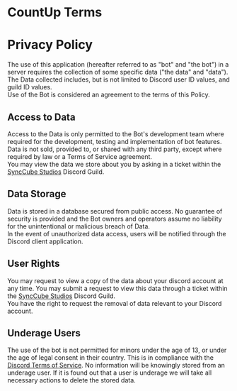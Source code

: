 # CountUp Terms

# Privacy Policy  
The use of this application (hereafter referred to as "bot" and "the bot") in a server requires the collection of some specific data ("the data" and "data").  
The Data collected includes, but is not limited to Discord user ID values, and guild ID values.  
Use of the Bot is considered an agreement to the terms of this Policy.   
  
## Access to Data   
Access to the Data is only permitted to the Bot's development team where required for the development, testing and implementation of bot features. Data is not sold, provided to, or shared with any third party, except where required by law or a Terms of Service agreement.   
You may view the data we store about you by asking in a ticket within the [SyncCube Studios](https://discord.gg/KnzczUHq3P) Discord Guild.   
  
## Data Storage  
Data is stored in a database secured from public access. No guarantee of security is provided and the Bot owners and operators assume no liability for the unintentional or malicious breach of Data.  
In the event of unauthorized data access, users will be notified through the Discord client application.

## User Rights  
You may request to view a copy of the data about your discord account at any time. You may submit a request to view this data through a ticket within the [SyncCube Studios](https://discord.gg/KnzczUHq3P) Discord Guild.   
You have the right to request the removal of data relevant to your Discord account.  
  
## Underage Users  
The use of the bot is not permitted for minors under the age of 13, or under the age of legal consent in their country. This is in compliance with the [Discord Terms of Service](https://discord.com/terms). No information will be knowingly stored from an underage user. If it is found out that a user is underage we will take all necessary actions to delete the stored data.  
